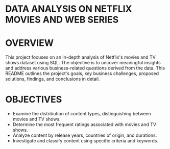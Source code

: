 # **DATA ANALYSIS ON NETFLIX MOVIES AND WEB SERIES**


# OVERVIEW
This project focuses on an in-depth analysis of Netflix's movies and TV shows dataset using SQL. The objective is to uncover meaningful insights and address various business-related questions derived from the data. This README outlines the project's goals, key business challenges, proposed solutions, findings, and conclusions in detail.

# OBJECTIVES
- Examine the distribution of content types, distinguishing between movies and TV shows.
- Determine the most frequent ratings associated with movies and TV shows.
- Analyze content by release years, countries of origin, and durations.
- Investigate and classify content using specific criteria and keywords.
